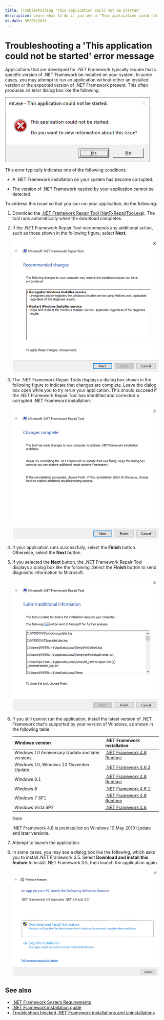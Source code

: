 ```yaml
---
title: Troubleshooting 'This application could not be started'
description: Learn what to do if you see a 'This application could not be started' dialog box.
ms.date: 09/05/2019
---
```

# Troubleshooting a 'This application could not be started' error message

Applications that are developed for .NET Framework typically require that a specific version of .NET Framework be installed on your system. In some cases, you may attempt to run an application without either an installed version or the expected version of .NET Framework present. This often produces an error dialog box like the following:

![This application could not be started](media/application-not-started/app-could-not-be-started.png)

This error typically indicates one of the following conditions:

- A .NET Framework installation on your system has become corrupted.

- The version of .NET Framework needed by your application cannot be detected.

To address this issue so that you can run your application, do the following:

1. Download the [.NET Framework Repair Tool (NetFxRepairTool.exe)](https://www.microsoft.com/download/details.aspx?id=30135). The tool runs automatically when the download completes.

1. If the .NET Framework Repair Tool recommends any additional action, such as those shown in the following figure, select **Next**.

   ![Repair tool recommended changes](media/application-not-started/repair-tool-recommended-changes.png)

1. The .NET Framework Repair Tools displays a dialog box shown in the following figure to indicate that changes are complete. Leave the dialog box open while you to try rerun your application. This should succeed if the .NET Framework Repair Tool has identified and corrected a corrupted .NET Framework installation.

   ![Repair tool changes complete](media/application-not-started/repair-tool-changes-complete.png)

1. If your application runs successfully, select the **Finish** button. Otherwise, select the **Next** button.

1. If you selected the **Next** button, the .NET Framework Repair Tool displays a dialog box like the following. Select the **Finish** button to send diagnostic information to Microsoft.

   ![Unable to resolve the problem](media/application-not-started/repair-tool-no-resolution.png)

1. If you still cannot run the application, install the latest version of .NET Framework that's supported by your version of Windows, as shown in the following table.

   |Windows version|.NET Framework installation|
   |---|---|
   |Windows 10 Anniversary Update and later versions|[.NET Framework 4.8 Runtime](https://dotnet.microsoft.com/download/dotnet-framework/net48)|
   |Windows 10, Windows 10 November Update|[.NET Framework 4.6.2](https://dotnet.microsoft.com/download/dotnet-framework/net462)|
   |Windows 8.1|[.NET Framework 4.8 Runtime](https://dotnet.microsoft.com/download/dotnet-framework/net48)|
   |Windows 8|[.NET Framework 4.6.1](https://dotnet.microsoft.com/download/dotnet-framework/net461)|
   |Windows 7 SP1|[.NET Framework 4.8 Runtime](https://dotnet.microsoft.com/download/dotnet-framework/net48)|
   |Windows Vista SP2|[.NET Framework 4.6](https://dotnet.microsoft.com/download/dotnet-framework/net46)|

   > [!NOTE]
   > .NET Framework 4.8 is preinstalled on Windows 10 May 2019 Update and later versions.

1. Attempt to launch the application.

1. In some cases, you may see a dialog box like the following, which asks you to install .NET Framework 3.5. Select **Download and install this feature** to install .NET Framework 3.5, then launch the application again.

   ![Windows Features dialog box suggesting to install .NET Framework 3.5](media/application-not-started/install-3-5.png)

## See also

- [.NET Framework System Requirements](../get-started/system-requirements.md)
- [.NET Framework installation guide](index.md)
- [Troubleshoot blocked .NET Framework installations and uninstallations](troubleshoot-blocked-installations-and-uninstallations.md)
